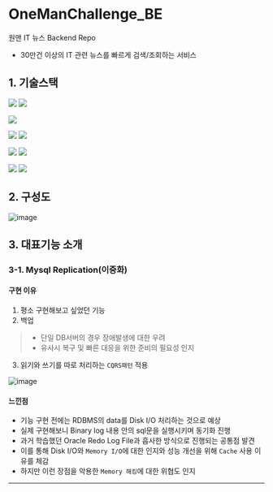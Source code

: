 # OneManChallenge_BE
원맨 IT 뉴스 Backend Repo
- 30만건 이상의 IT 관련  뉴스를 빠르게 검색/조회하는 서비스

## 1. 기술스택
<img src="https://img.shields.io/badge/Spring Boot-6DB33F?style=for-the-badge&logo=Spring Boot&logoColor=white"> <img src="https://img.shields.io/badge/Spring Security-6DB33F?style=for-the-badge&logo=Spring Security&logoColor=white"> 

<img src="https://img.shields.io/badge/MySQL-4479A1?style=for-the-badge&logo=MySQL&logoColor=white">

<img src="https://img.shields.io/badge/Elasticsearch-005571?style=for-the-badge&logo=Elasticsearch&logoColor=white"> <img src="https://img.shields.io/badge/Logstash-005571?style=for-the-badge&logo=Logstash&logoColor=white">

<img src="https://img.shields.io/badge/Redis-DC382D?style=for-the-badge&logo=Redis&logoColor=white"> 
<img src="https://img.shields.io/badge/Amazon EC2-FF9900?style=for-the-badge&logo=Amazon EC2&logoColor=white">

<img src="https://img.shields.io/badge/git-F05032?style=for-the-badge&logo=git&logoColor=white"> <img src="https://img.shields.io/badge/github-181717?style=for-the-badge&logo=github&logoColor=white">
 

## 2. 구성도
![image](https://user-images.githubusercontent.com/31820402/224474232-894aeac9-32b1-4f04-9b33-a7b82e288fe9.png)

## 3. 대표기능 소개
### 3-1. Mysql Replication(이중화)
#### 구현 이유
1) 평소 구현해보고 싶었던 기능
2) 백업
> - 단일 DB서버의 경우 장애발생에 대한 우려
> - 유사시 복구 및 빠른 대응을 위한 준비의 필요성 인지
 3) 읽기와 쓰기를 따로 처리하는 ```CQRS패턴``` 적용

![image](https://user-images.githubusercontent.com/31820402/224474633-92732c26-2045-419b-9d74-f2a6b8c36ff6.png)

#### 느낀점
- 기능 구현 전에는 RDBMS의 data를 Disk I/O 처리하는 것으로 예상
- 실제 구현해보니 Binary log 내용 안의 sql문을 실행시키며 동기화 진행
- 과거 학습했던 Oracle Redo Log File과 흡사한 방식으로 진행되는 공통점 발견
- 이를 통해 Disk I/O와 ```Memory I/O```에 대한 인지와 성능 개선을 위해 ```Cache``` 사용 이유를 체감 
- 하지만 이런 장점을 악용한 ```Memory 해킹```에 대한 위협도 인지

- - -
